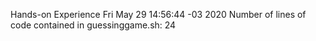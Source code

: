 Hands-on Experience
Fri May 29 14:56:44 -03 2020
Number of lines of code contained in guessinggame.sh: 
24
